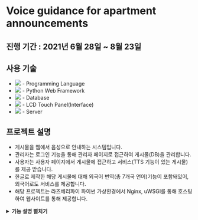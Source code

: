 # Voice guidance for apartment announcements

## 진행 기간 : 2021년 6월 28일 ~ 8월 23일

## 사용 기술
+ <img src ="https://img.shields.io/badge/Python-3776AB?style=flat-square&logo=Python&logoColor=white"/> - Programming Language
+ <img src ="https://img.shields.io/badge/django-%23092E20.svg?style=flat-square&logo=django&logoColor=white"/> - Python Web Framework
+ <img src ="https://img.shields.io/badge/MariaDB-003545?style=flat-square&logo=mariadb&logoColor=white"/> - Database
+ <img src="https://img.shields.io/badge/Raspberry Pi-A22846?style=flat-square&logo=Raspberry Pi&logoColor=white"/> - LCD Touch Panel(Interface)
+ <img src="https://img.shields.io/badge/nginx-%23009639.svg?style=flat-square&logo=nginx&logoColor=white"/> - Server

## 프로젝트 설명
+ 게시물을 웹에서 음성으로 안내하는 시스템입니다.
+ 관리자는 로그인 기능을 통해 관리자 페이지로 접근하여 게시물(DB)을 관리합니다.
+ 사용자는 사용자 페이지에서 게시물에 접근하고 서비스(TTS 기능이 있는 게시물)를 제공 받습니다.
+ 한글로 제작한 해당 게시물에 대해 외국어 번역(총 7개국 언어)기능이 포함돼있어, 외국어로도 서비스를 제공합니다.
+ 해당 프로젝트는 라즈베리파이 파이썬 가상환경에서 Nginx, uWSGI를 통해 호스팅하여 웹사이트를 통해 제공합니다.


<details>
<summary><b>기능 설명 펼치기</b></summary>
<div markdown="1">

### 1.  흐름도
<img src ="https://github.com/Mellowball/Voice-guidance-for-apartment-announcements/blob/main/Readme/admin-1.png"/>
  <img src ="https://github.com/Mellowball/Voice-guidance-for-apartment-announcements/blob/main/Readme/admin-2.png"/>
  <img src ="https://github.com/Mellowball/Voice-guidance-for-apartment-announcements/blob/main/Readme/admin-3.png"/>
  <img src ="https://github.com/Mellowball/Voice-guidance-for-apartment-announcements/blob/main/Readme/admin-4.png"/>
  <img src ="https://github.com/Mellowball/Voice-guidance-for-apartment-announcements/blob/main/Readme/admin-5.png"/>
  <img src ="https://github.com/Mellowball/Voice-guidance-for-apartment-announcements/blob/main/Readme/user-1.png"/>
  <img src ="https://github.com/Mellowball/Voice-guidance-for-apartment-announcements/blob/main/Readme/user-2.png"/>
  <img src ="https://github.com/Mellowball/Voice-guidance-for-apartment-announcements/blob/main/Readme/user-3.png"/>

</details>
  
